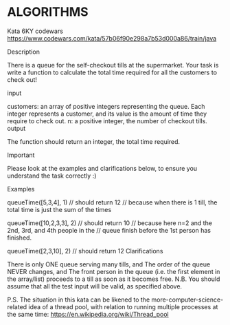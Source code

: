 # ALGORITHMS

Kata 6KY codewars https://www.codewars.com/kata/57b06f90e298a7b53d000a86/train/java

Description

There is a queue for the self-checkout tills at the supermarket. Your task is write a function to calculate the total time required for all the customers to check out!

input

customers: an array of positive integers representing the queue. Each integer represents a customer, and its value is the amount of time they require to check out.
n: a positive integer, the number of checkout tills.
output

The function should return an integer, the total time required.

Important

Please look at the examples and clarifications below, to ensure you understand the task correctly :)

Examples

queueTime([5,3,4], 1)
// should return 12
// because when there is 1 till, the total time is just the sum of the times

queueTime([10,2,3,3], 2)
// should return 10
// because here n=2 and the 2nd, 3rd, and 4th people in the
// queue finish before the 1st person has finished.

queueTime([2,3,10], 2)
// should return 12
Clarifications

There is only ONE queue serving many tills, and
The order of the queue NEVER changes, and
The front person in the queue (i.e. the first element in the array/list) proceeds to a till as soon as it becomes free.
N.B. You should assume that all the test input will be valid, as specified above.

P.S. The situation in this kata can be likened to the more-computer-science-related idea of a thread pool, with relation to running multiple processes at the same time: https://en.wikipedia.org/wiki/Thread_pool